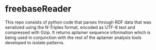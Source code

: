 # freebaseReader
This repo consists of python code that parses through RDF data that was serialized using the N-Triples format, encoded as UTF-8 text and compressed with Gzip. It returns aptamer sequence information which is being used in conjunction with the rest of the aptamer analysis tools developed to isolate patterns.
